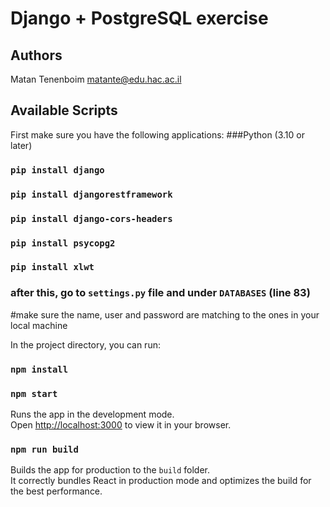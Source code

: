 # Django + PostgreSQL exercise

## Authors
Matan Tenenboim matante@edu.hac.ac.il

## Available Scripts
First make sure you have the following applications:
###Python (3.10 or later)

### `pip install django`

### `pip install djangorestframework`

### `pip install django-cors-headers`

### `pip install psycopg2`

### `pip install xlwt`

### after this, go to `settings.py` file and under `DATABASES` (line 83) 

#make sure the name, user and password are matching to the ones in your local machine 

In the project directory, you can run:
### `npm install`
### `npm start`

Runs the app in the development mode.\
Open [http://localhost:3000](http://localhost:3000) to view it in your browser.

### `npm run build`

Builds the app for production to the `build` folder.\
It correctly bundles React in production mode and optimizes the build for the best performance.
